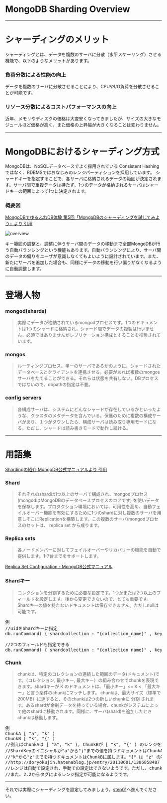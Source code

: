 MongoDB Sharding Overview
=================

----
# シャーディングのメリット
シャーディングとは、データを複数のサーバに分散（水平スケーリング）させる機能で、以下のようなメリットがあります。

### 負荷分散による性能の向上

データを複数のサーバに分散させることにより、CPUやI/O負荷を分散させることが可能です。

### リソース分散によるコストパフォーマンスの向上

近年、メモリやディスクの価格は大変安くなってきましたが、サイズの大きなモジュールほど価格が高く、また価格の上昇幅が大きくなることは変わりません。

----
# MongoDBにおけるシャーディング方式

MongoDBは、NoSQLデータベースでよく採用されている Consistent Hashing ではなく、RDBMSではおなじみのレンジパーティションを採用しています。
シャードキーを指定することで、各サーバに格納されるデータの範囲が決定されます。サーバ間で重複データは持たず、1つのデータが格納されるサーバはシャードキーの範囲によって1つに決定されます。

### 概要図
[MongoDBでゆるふわDB体験 第5回「MongoDBのシャーディングを試してみよう」より 引用](http://gihyo.jp/dev/serial/01/mongodb/0005)

![overview](http://image.gihyo.co.jp/assets/images/dev/serial/01/mongodb/0005/thumb/TH400_001.jpg)

キー範囲の調整と、調整に伴うサーバ間のデータの移動まで全部MongoDBが行う自動バランシングという機能もあります。自動バランシングにより、サーバ間のデータの偏りをユーザが意識しなくてもよいように設計されています。また、新たにサーバを追加した場合も、同様にデータの移動を行い偏りがなくなるように自動調整します。

----
# 登場人物

### mongod(shards)

> 実際にデータが格納されているmongodプロセスです。1つのドキュメントは1つのシャードに格納され，シャード間でデータの複製は行いません。必須ではありませんがレプリケーション構成とすることを推奨されています。

### mongos

> ルーティングプロセス。単一のサーバであるかのように、シャードされたデータベースとクライアントを連携させる。必要があれば複数のmongosサーバをたてることができる。それらは状態を共有しない。DBプロセスではないので、dbpathの指定は不要。

### config servers

> 各構成サーバは、システムにどんなシャードが存在しているかといったような、クラスタのメタデータを含んでいる。保護のために複数の構成サーバがあり、１つがダウンしたら、構成サーバは読み取り専用モードになる。ただし、シャードは読み書きモードで動作し続ける。


----
# 用語集
[Shardingの紹介 MongoDB公式マニュアルより 引用](http://www.mongodb.org/pages/viewpage.action?pageId=5537937)

### Shard

> それぞれのshardは1つ以上のサーバで構成され、mongodプロセス (mongodはMongoDBのデータベースプロセスのコアです) を使いデータを保存します。プロダクション環境においては、可用性を高め、自動フェイルオーバー機能を有効にするために1つのshardに対し複数のサーバを用意しそこにReplicationを構築します。この複数のサーバ/mongodプロセスのセットは、 replica set から成ります。

### Replica sets

> 各ノードメンバーに対してフェイルオーバーやリカバリーの機能を自動で提供します。1-7台までをサポートします。

[Replica Set Configuration - MongoDB公式マニュアル](http://www.mongodb.org/display/DOCSJP/Replica+Set+Configuration)

### Shardキー

> コレクションを分割するために必要な設定です。1つかまたは2つ以上のフィールドを設定します。後から変更できないので、とても重要です。Shardキーの値を持たないドキュメントは保存できません。ただしnullは可能です。

<pre>
例
//uidをShardキーに指定
db.runCommand( { shardcollection : "{collection_name}" , key : { uid : 1 } } );

//2つのフィールドも指定できる
db.runCommand( { shardcollection : "{collection_name}" , key : { lastname : 1, firstname : 1 } } );
</pre>

### Chunk

> chunkは、特定のコレクションの連続した範囲のデータ(ドキュメント)です。（コレクション, 最小キー, 最大キー）の組み合わせでchunkを表現できます。shardキーが K のドキュメントは、「最小キー」<= K < 「最大キー」と言う条件のchunkにマッチします。
chunkは、最大サイズ（標準で200MB）に達すると、そのchunkは2つの新しいchunkに 分割 されます。あるshardが余剰データを持っている場合、chunkがシステムによって他のshardに移動されます。同様に、サーバ(shard)を追加したときchunkは移動します。


<pre>
例
ChunkA [ "a", "k" )
ChunkB [ "k", "{" ) 
//例えばChunkAは [ "a", "k" ), ChunkBが [ "k", "{" ) のレンジを持っていたとすると、
//ShardKeyのイニシャルが"a"から"j"までの値を持つドキュメントはChunkAに、
//"k"から"z"までを持つドキュメントはChunkBに属します。"{" は "z" の次の順序を持つ値です。
//http://doryokujin.hatenablog.jp/entry/20110601/1306858487
//レンジは自動で設定され、手動での設定はできないようです。ただし、chunkの手動移動は可能です。
//また、2.2からタグによるレンジ指定が可能になるようです。
</pre>

----
それでは実際にシャーディングを設定してみましょう。[step01](https://github.com/syokenz/marunouchi-mongodb/tree/master/20130925/a-hayashida/step01)へ進んでください。
